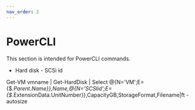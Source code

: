 ```yaml
---
nav_order: 2
---
```


PowerCLI
=======

This section is intended for PowerCLI commands.

- Hard disk - SCSi id

Get-VM vmname | Get-HardDisk | Select @{N='VM';E={$_.Parent.Name}},Name,@{N='SCSIid';E={$_.ExtensionData.UnitNumber}},CapacityGB,StorageFormat,Filename|ft -autosize
